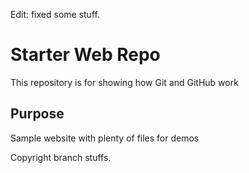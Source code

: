 Edit: fixed some stuff. 

# Starter Web Repo

This repository is for showing how Git and GitHub work

## Purpose

Sample website with plenty of files for demos

Copyright branch stuffs. 
